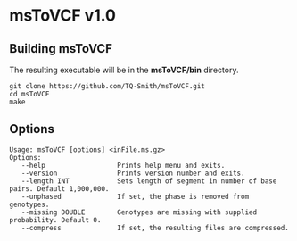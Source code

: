 
# msToVCF v1.0

## Building msToVCF

The resulting executable will be in the **msToVCF/bin** directory.

```
git clone https://github.com/TQ-Smith/msToVCF.git 
cd msToVCF
make
```

## Options

```
Usage: msToVCF [options] <inFile.ms.gz>
Options:
   --help                  Prints help menu and exits.
   --version               Prints version number and exits.
   --length INT            Sets length of segment in number of base pairs. Default 1,000,000.
   --unphased              If set, the phase is removed from genotypes.
   --missing DOUBLE        Genotypes are missing with supplied probability. Default 0.
   --compress              If set, the resulting files are compressed.
```